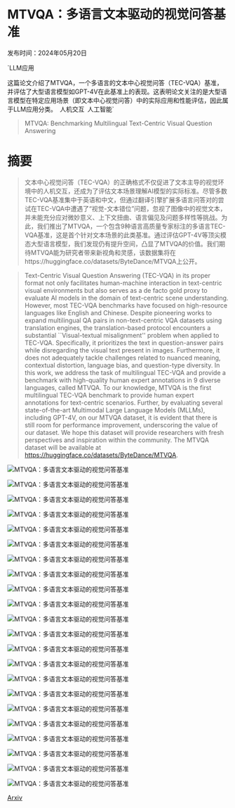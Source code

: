 # MTVQA：多语言文本驱动的视觉问答基准

发布时间：2024年05月20日

`LLM应用

这篇论文介绍了MTVQA，一个多语言的文本中心视觉问答（TEC-VQA）基准，并评估了大型语言模型如GPT-4V在此基准上的表现。这表明论文关注的是大型语言模型在特定应用场景（即文本中心视觉问答）中的实际应用和性能评估，因此属于LLM应用分类。` `人机交互` `人工智能`

> MTVQA: Benchmarking Multilingual Text-Centric Visual Question Answering

# 摘要

> 文本中心视觉问答（TEC-VQA）的正确格式不仅促进了文本主导的视觉环境中的人机交互，还成为了评估文本场景理解AI模型的实际标准。尽管多数TEC-VQA基准集中于英语和中文，但通过翻译引擎扩展多语言问答对的尝试在TEC-VQA中遭遇了“视觉-文本错位”问题，忽视了图像中的视觉文本，并未能充分应对微妙意义、上下文扭曲、语言偏见及问题多样性等挑战。为此，我们推出了MTVQA，一个包含9种语言高质量专家标注的多语言TEC-VQA基准，这是首个针对文本场景的此类基准。通过评估GPT-4V等顶尖模态大型语言模型，我们发现仍有提升空间，凸显了MTVQA的价值。我们期待MTVQA能为研究者带来新视角和灵感，该数据集将在https://huggingface.co/datasets/ByteDance/MTVQA上公开。

> Text-Centric Visual Question Answering (TEC-VQA) in its proper format not only facilitates human-machine interaction in text-centric visual environments but also serves as a de facto gold proxy to evaluate AI models in the domain of text-centric scene understanding. However, most TEC-VQA benchmarks have focused on high-resource languages like English and Chinese. Despite pioneering works to expand multilingual QA pairs in non-text-centric VQA datasets using translation engines, the translation-based protocol encounters a substantial ``Visual-textual misalignment'' problem when applied to TEC-VQA. Specifically, it prioritizes the text in question-answer pairs while disregarding the visual text present in images. Furthermore, it does not adequately tackle challenges related to nuanced meaning, contextual distortion, language bias, and question-type diversity. In this work, we address the task of multilingual TEC-VQA and provide a benchmark with high-quality human expert annotations in 9 diverse languages, called MTVQA. To our knowledge, MTVQA is the first multilingual TEC-VQA benchmark to provide human expert annotations for text-centric scenarios. Further, by evaluating several state-of-the-art Multimodal Large Language Models (MLLMs), including GPT-4V, on our MTVQA dataset, it is evident that there is still room for performance improvement, underscoring the value of our dataset. We hope this dataset will provide researchers with fresh perspectives and inspiration within the community. The MTVQA dataset will be available at https://huggingface.co/datasets/ByteDance/MTVQA.

![MTVQA：多语言文本驱动的视觉问答基准](../../../paper_images/2405.11985/x1.png)

![MTVQA：多语言文本驱动的视觉问答基准](../../../paper_images/2405.11985/x2.png)

![MTVQA：多语言文本驱动的视觉问答基准](../../../paper_images/2405.11985/x3.png)

![MTVQA：多语言文本驱动的视觉问答基准](../../../paper_images/2405.11985/x4.png)

![MTVQA：多语言文本驱动的视觉问答基准](../../../paper_images/2405.11985/x5.png)

![MTVQA：多语言文本驱动的视觉问答基准](../../../paper_images/2405.11985/x6.png)

![MTVQA：多语言文本驱动的视觉问答基准](../../../paper_images/2405.11985/x7.png)

![MTVQA：多语言文本驱动的视觉问答基准](../../../paper_images/2405.11985/x8.png)

![MTVQA：多语言文本驱动的视觉问答基准](../../../paper_images/2405.11985/x9.png)

![MTVQA：多语言文本驱动的视觉问答基准](../../../paper_images/2405.11985/x10.png)

![MTVQA：多语言文本驱动的视觉问答基准](../../../paper_images/2405.11985/x11.png)

![MTVQA：多语言文本驱动的视觉问答基准](../../../paper_images/2405.11985/x12.png)

![MTVQA：多语言文本驱动的视觉问答基准](../../../paper_images/2405.11985/x13.png)

![MTVQA：多语言文本驱动的视觉问答基准](../../../paper_images/2405.11985/x14.png)

![MTVQA：多语言文本驱动的视觉问答基准](../../../paper_images/2405.11985/x15.png)

![MTVQA：多语言文本驱动的视觉问答基准](../../../paper_images/2405.11985/x16.png)

![MTVQA：多语言文本驱动的视觉问答基准](../../../paper_images/2405.11985/x17.png)

![MTVQA：多语言文本驱动的视觉问答基准](../../../paper_images/2405.11985/x18.png)

![MTVQA：多语言文本驱动的视觉问答基准](../../../paper_images/2405.11985/x19.png)

![MTVQA：多语言文本驱动的视觉问答基准](../../../paper_images/2405.11985/x20.png)

![MTVQA：多语言文本驱动的视觉问答基准](../../../paper_images/2405.11985/x21.png)

![MTVQA：多语言文本驱动的视觉问答基准](../../../paper_images/2405.11985/x22.png)

[Arxiv](https://arxiv.org/abs/2405.11985)